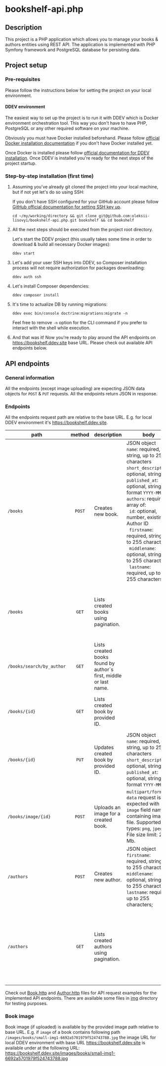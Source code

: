 # bookshelf-api.php

## Description

This project is a PHP application which allows you to manage your books & authors entities using REST API.
The application is implemented with PHP Symfony framework and PostgreSQL database for persisting data.

## Project setup

### Pre-requisites

Please follow the instructions below for setting the project on your local environment.

#### DDEV environment

The easiest way to set up the project is to run it with DDEV which is Docker environment orchestration tool.
This way you don't have to have PHP, PostgreSQL or any other required software on your machine.

Obviously you must have Docker installed beforehand. Please
follow [official Docker installation documentation](https://docs.docker.com/engine/install/) if you don't have Docker
installed yet.

Once Docker is installed please
follow [official documentation for DDEV installation](https://ddev.readthedocs.io/en/stable/users/install/ddev-installation/).
Once DDEV is installed you're ready for the next steps of the project startup.

### Step-by-step installation (first time)

1. Assuming you've already git cloned the project into your local machine, but if not yet let's do so using SSH:

   If you don't have SSH configured for your GitHub account please
   follow [GitHub official documentation for setting SSH key up](https://docs.github.com/en/authentication/connecting-to-github-with-ssh/adding-a-new-ssh-key-to-your-github-account?tool=webui).
    ```shell
    cd ~/my/working/directory && git clone git@github.com:oleksii-lisovyi/bookshelf-api.php.git bookshelf && cd bookshelf
    ```
2. All the next steps should be executed from the project root directory.

   Let's start the DDEV project (this usually takes some time in order to download & build all necessary Docker images):
    ```shell
    ddev start
    ```
3. Let's add your user SSH keys into DDEV, so Composer installation process will not require authorization for packages
   downloading:
    ```shell
    ddev auth ssh
    ```
4. Let's install Composer dependencies:
   ```shell
   ddev composer install
   ```
5. It's time to actualize DB by running migrations:
   ```shell
   ddev exec bin/console doctrine:migrations:migrate -n
   ```
   Feel free to remove `-n` option for the CLI command if you prefer to interact with the shell while execution.
6. And that was it! Now you're ready to play around the API endpoints on https://bookshelf.ddev.site base URL.
   Please check out available API endpoints below.

## API endpoints

### General information

All the endpoints (except image uploading) are expecting JSON data objects for `POST` & `PUT` requests.
All the endpoints return JSON in response.

### Endpoints

All the endpoints request path are relative to the base URL. 
E.g. for local DDEV environment it's https://bookshelf.ddev.site.

| path                      | method | description                                                       | body                                                                                                                                                                                                                                                                                                                                                                                                                                                          | query params                                                                                                                                   | response                                                                                                                        |
|---------------------------|:------:|-------------------------------------------------------------------|---------------------------------------------------------------------------------------------------------------------------------------------------------------------------------------------------------------------------------------------------------------------------------------------------------------------------------------------------------------------------------------------------------------------------------------------------------------|------------------------------------------------------------------------------------------------------------------------------------------------|---------------------------------------------------------------------------------------------------------------------------------|
| `/books`                  | `POST` | Creates new book.                                                 | JSON object<br>`name`: required, string, up to 255 characters<br>`short_description`: optional, string<br>`published_at`: optional, string, format `YYYY-MM-DD`<br>`authors`: required, array of:<br>&nbsp;&nbsp;`id`: optional, number, existing Author ID<br>&nbsp;&nbsp;`firstname`: required, string, up to 255 characters<br>&nbsp;&nbsp;`middlename`: optional, string, up to 255 characters<br>&nbsp;&nbsp;`lastname`: required, up to 255 characters; |                                                                                                                                                | Created book full information including authors.                                                                                |
| `/books`                  | `GET`  | Lists created books using pagination.                             |                                                                                                                                                                                                                                                                                                                                                                                                                                                               | `limit`: optional, number, from 1 to 100, defaults to 5<br>`offset`: optional, number, from 1<br>`include_authors`: optional, boolean (1 or 0) | List of created books according to provided pagination params sorted by name alphabetically.                                    |
| `/books/search/by_author` | `GET`  | Lists created books found by author`s first, middle or last name. |                                                                                                                                                                                                                                                                                                                                                                                                                                                               | `q`: required, string.                                                                                                                         | List of created books according to provided search criteria sorted by name alphabetically.                                      |
| `/books/{id}`             | `GET`  | Lists created book by provided ID.                                |                                                                                                                                                                                                                                                                                                                                                                                                                                                               | `include_authors`: optional, boolean (1 or 0)                                                                                                  | Created book full information including authors if specified.                                                                   |
| `/books/{id}`             | `PUT`  | Updates created book by provided ID.                              | JSON object<br>`name`: required, string, up to 255 characters<br>`short_description`: optional, string<br>`published_at`: optional, string, format `YYYY-MM-DD`                                                                                                                                                                                                                                                                                               |                                                                                                                                                | Created book full information including authors.                                                                                |
| `/books/image/{id}`       | `POST` | Uploads an image for a created book.                              | `multipart/form-data` request is expected with `image` field name containing image file. Supported types: `png`, `jpeg`. File size limit: 2 Mb.                                                                                                                                                                                                                                                                                                               |                                                                                                                                                | Created book full information including authors.                                                                                |
| `/authors`                | `POST` | Creates new author.                                               | JSON object<br>`firstname`: required, string, up to 255 characters<br>`middlename`: optional, string, up to 255 characters<br>`lastname`: required, up to 255 characters;                                                                                                                                                                                                                                                                                     |                                                                                                                                                | Created author full information.                                                                                                |
| `/authors`                | `GET`  | Lists created authors using pagination.                           |                                                                                                                                                                                                                                                                                                                                                                                                                                                               | `limit`: optional, number, from 1 to 100, defaults to 10<br>`offset`: optional, number, from 1<br>`include_books`: optional, boolean (1 or 0)  | List of created authors according to provided pagination params sorted by lastname alphabetically including books if specified. |

Check out [Book.http](./app/test/http/Book.http) and [Author.http](./app/test/http/Author.http) files for API request examples for the implemented API endpoints.
There are available some files in [img](./app/test/http/img) directory for testing purposes.

### Book image
Book image (if uploaded) is available by the provided image path relative to base URL. 
E.g. if `image` of a book contains following path `/images/books/small-img1-6692a5701979f524743788.jpg` the image URL
for local DDEV environment with base URL https://bookshelf.ddev.site is available under at the following URL: 
https://bookshelf.ddev.site/images/books/small-img1-6692a5701979f524743788.jpg
